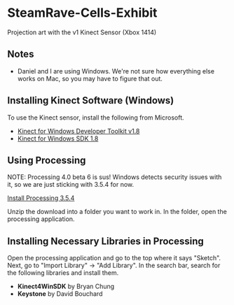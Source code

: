 # SteamRave-Cells-Exhibit

Projection art with the v1 Kinect Sensor (Xbox 1414)

## Notes

- Daniel and I are using Windows. We're not sure how everything else works on Mac, so you may have to figure that out.

## Installing Kinect Software (Windows)

To use the Kinect sensor, install the following from Microsoft.

- [Kinect for Windows Developer Toolkit v1.8](https://www.microsoft.com/en-us/download/confirmation.aspx?id=40276)
- [Kinect for Windows SDK 1.8](https://www.microsoft.com/en-us/download/confirmation.aspx?id=40278)
<!---- [Kinect for Windows Runtime 2.0](https://www.microsoft.com/en-us/download/confirmation.aspx?id=44559) ~-->


## Using Processing

NOTE: Processing 4.0 beta 6 is sus! Windows detects security issues with it, so we are just sticking with 3.5.4 for now.

[Install Processing 3.5.4](https://processing.org/download)

Unzip the download into a folder you want to work in. In the folder, open the processing application.

## Installing Necessary Libraries in Processing

Open the processing application and go to the top where it says "Sketch". Next, go to "Import Library" -> "Add Library". In the search bar, search for the following libraries and install them.

- **Kinect4WinSDK** by Bryan Chung
- **Keystone** by David Bouchard
